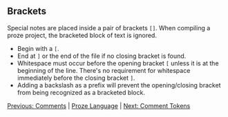 ## Brackets

Special notes are placed inside a pair of brackets `[]`. When compiling
a proze project, the bracketed block of text is ignored.

- Begin with a `[`.
- End at `]` or the end of the file if no closing bracket is found.
- Whitespace must occur before the opening bracket `[` unless it is at the
  beginning of the line. There's no requirement for whitespace immediately
  before the closing bracket `]`.
- Adding a backslash as a prefix will prevent the opening/closing bracket
  from being recognized as a bracketed block.

[Previous: Comments](./comments.md) | [Proze Language](./proze-language.md) | [Next: Comment Tokens](./comment-tokens.md)
